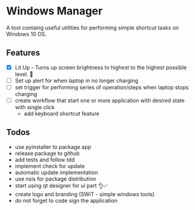 # Windows Manager

A tool containg useful utilities for performing simple shortcut tasks on Windows 10 OS.

## Features

- [x] Lit Up - Turns up screen brightness to highest to the highest possible level. 🚧
- [ ] Set up alert for when laptop in no longer charging
- [ ] set trigger for performing series of operation/steps when laptop stops charging
- [ ] create workflow that start one or more application with desired state with single click
	* add keyboard shortcut feature

## Todos

- use pyinstaller to package app
- release package to github
- add tests and follow tdd
- implement check for update
- automatic update implementation
- use nsis for package distribution
- start using qt designer for ui part 👌✅
- create logo and branding (SWiT - simple windows tools)
- do not forget to code sign the application
